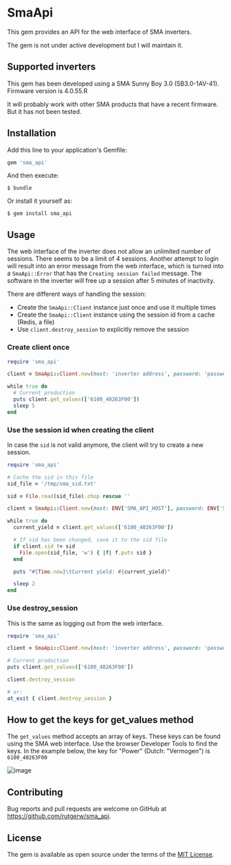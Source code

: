 # SmaApi

This gem provides an API for the web interface of SMA inverters.

The gem is not under active development but I will maintain it. 

## Supported inverters

This gem has been developed using a SMA Sunny Boy 3.0 (SB3.0-1AV-41).
Firmware version is 4.0.55.R

It will probably work with other SMA products that have a recent firmware. But
it has not been tested.

## Installation

Add this line to your application's Gemfile:

```ruby
gem 'sma_api'
```

And then execute:

    $ bundle

Or install it yourself as:

    $ gem install sma_api

## Usage

The web interface of the inverter does not allow an unlimited number of sessions.
There seems to be a limit of 4 sessions. Another attempt to login will result into
an error message from the web interface, which is turned into a `SmaApi::Error`
that has the `Creating session failed` message. The software in the inverter will
free up a session after 5 minutes of inactivity.

There are different ways of handling the session:
- Create the `SmaApi::Client` instance just once and use it multiple times
- Create the `SmaApi::Client` instance using the session id from a cache (Redis, a file)
- Use `client.destroy_session` to explicitly remove the session

### Create client once

```ruby
require 'sma_api'

client = SmaApi::Client.new(host: 'inverter address', password: 'password')

while true do
  # Current production
  puts client.get_values(['6100_40263F00'])
  sleep 5
end
```

### Use the session id when creating the client

In case the `sid` is not valid anymore, the client will try to create a new session.

```ruby
require 'sma_api'

# Cache the sid in this file
sid_file = '/tmp/sma_sid.txt'

sid = File.read(sid_file).chop rescue ''

client = SmaApi::Client.new(host: ENV['SMA_API_HOST'], password: ENV['SMA_API_WEB_PASSWORD'], sid: sid)

while true do
  current_yield = client.get_values(['6100_40263F00'])

  # If sid has been changed, save it to the sid file
  if client.sid != sid
    File.open(sid_file, 'w') { |f| f.puts sid }
  end

  puts "#{Time.now}\tCurrent yield: #{current_yield}"

  sleep 2
end
```

### Use destroy_session

This is the same as logging out from the web interface.

```ruby
require 'sma_api'

client = SmaApi::Client.new(host: 'inverter address', password: 'password', sid: sid)

# Current production
puts client.get_values(['6100_40263F00'])

client.destroy_session

# or:
at_exit { client.destroy_session }
```

## How to get the keys for get_values method

The `get_values` method accepts an array of keys. These keys can be found using the SMA web interface. Use the browser Developer Tools to find the keys. In the example below, the key for "Power" (Dutch: "Vermogen") is `6100_40263F00`

![image](https://user-images.githubusercontent.com/695622/88839303-2d85ae00-d1db-11ea-9c14-2704ee160856.png)


## Contributing

Bug reports and pull requests are welcome on GitHub at https://github.com/rutgerw/sma_api.

## License

The gem is available as open source under the terms of the [MIT License](https://opensource.org/licenses/MIT).
